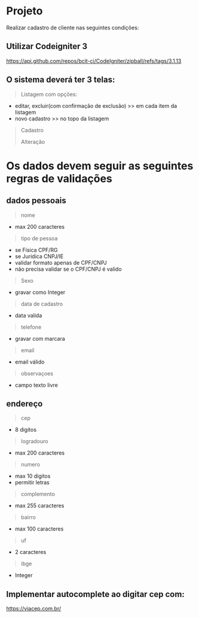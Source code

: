 
# Projeto

Realizar cadastro de cliente nas seguintes condições:

## Utilizar Codeigniter 3
https://api.github.com/repos/bcit-ci/CodeIgniter/zipball/refs/tags/3.1.13


## O sistema deverá ter 3 telas:
>Listagem com opções: 
* editar, excluir(com confirmação de exclusão) >> em cada item da listagem
* novo cadastro >> no topo da listagem

>Cadastro
>
>Alteração

# Os dados devem seguir as seguintes regras de validações

## dados pessoais
>nome 
- max 200 caracteres

>tipo de pessoa
- se Física CPF/RG
- se Jurídica CNPJ/IE
- validar formato apenas de CPF/CNPJ
- não precisa validar se o CPF/CNPJ é valido

>Sexo
- gravar como Integer

>data de cadastro
- data valida

>telefone
- gravar com marcara

>email
- email válido 

>observaçoes
- campo texto livre

## endereço
> cep
- 8 digitos

> logradouro
- max 200 caracteres

> numero
- max 10 digitos
- permitir letras 

> complemento
- max 255 caracteres

> bairro 
- max 100 caracteres

> uf
- 2 caracteres

> ibge
- Integer

## Implementar autocomplete ao digitar cep com:
https://viacep.com.br/
